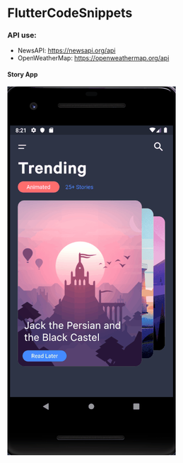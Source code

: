 # FlutterCodeSnippets

### API use:  
* NewsAPI: https://newsapi.org/api  
* OpenWeatherMap: https://openweathermap.org/api  

 


#### Story App
![image](IMAGES\story_app.gif)
